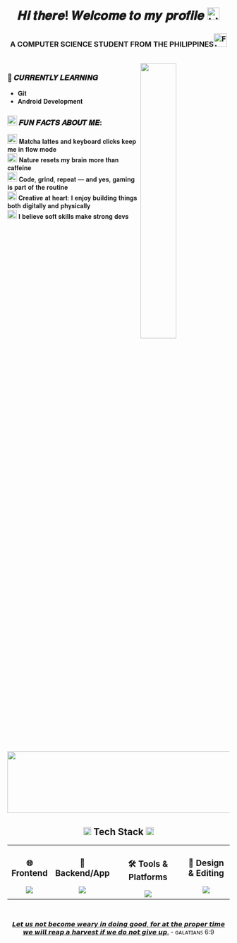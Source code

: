 <h1 align="center">𝑯𝒊 𝒕𝒉𝒆𝒓𝒆! 𝑾𝒆𝒍𝒄𝒐𝒎𝒆 𝒕𝒐 𝒎𝒚 𝒑𝒓𝒐𝒇𝒊𝒍𝒆 <img src="https://raw.githubusercontent.com/Tarikul-Islam-Anik/Animated-Fluent-Emojis/master/Emojis/Smilies/Light%20Blue%20Heart.png" alt="Light Blue Heart" width="28" height="28" /></h1> 

<h3 align="center">A COMPUTER SCIENCE STUDENT FROM THE PHILIPPINES<img src="https://raw.githubusercontent.com/Tarikul-Islam-Anik/Telegram-Animated-Emojis/main/Flags/Flag%20Philippines.webp" alt="Flag Philippines" width="30" height="30" /></h3><br>

<img src="https://user-images.githubusercontent.com/74038190/212750996-938b257b-266c-45a7-9af7-655341c0f58b.gif" align="right" width="40%" height="40%"/>

### 🚀 𝑪𝑼𝑹𝑹𝑬𝑵𝑻𝑳𝒀 𝑳𝑬𝑨𝑹𝑵𝑰𝑵𝑮
- 𝐆𝐢𝐭
- 𝐀𝐧𝐝𝐫𝐨𝐢𝐝 𝐃𝐞𝐯𝐞𝐥𝐨𝐩𝐦𝐞𝐧𝐭

<h3><img src="https://raw.githubusercontent.com/Tarikul-Islam-Anik/Animated-Fluent-Emojis/master/Emojis/Activities/Sparkles.png" alt="Sparkles" width="22" height="22" /> 𝑭𝑼𝑵 𝑭𝑨𝑪𝑻𝑺 𝑨𝑩𝑶𝑼𝑻 𝑴𝑬:</h3> 
<p><img src="https://raw.githubusercontent.com/Tarikul-Islam-Anik/Animated-Fluent-Emojis/master/Emojis/Food/Teacup%20Without%20Handle.png" alt="Teacup Without Handle" width="22" height="22" /> 𝐌𝐚𝐭𝐜𝐡𝐚 𝐥𝐚𝐭𝐭𝐞𝐬 𝐚𝐧𝐝 𝐤𝐞𝐲𝐛𝐨𝐚𝐫𝐝 𝐜𝐥𝐢𝐜𝐤𝐬 𝐤𝐞𝐞𝐩 𝐦𝐞 𝐢𝐧 𝐟𝐥𝐨𝐰 𝐦𝐨𝐝𝐞 <br>
  <img src="https://raw.githubusercontent.com/Tarikul-Islam-Anik/Animated-Fluent-Emojis/master/Emojis/Travel%20and%20places/National%20Park.png" alt="National Park" width="22" height="20" /> 𝐍𝐚𝐭𝐮𝐫𝐞 𝐫𝐞𝐬𝐞𝐭𝐬 𝐦𝐲 𝐛𝐫𝐚𝐢𝐧 𝐦𝐨𝐫𝐞 𝐭𝐡𝐚𝐧 𝐜𝐚𝐟𝐟𝐞𝐢𝐧𝐞 <br>
  <img src="https://raw.githubusercontent.com/Tarikul-Islam-Anik/Animated-Fluent-Emojis/master/Emojis/Activities/Video%20Game.png" alt="Video Game" width="22" height="22" />  𝐂𝐨𝐝𝐞, 𝐠𝐫𝐢𝐧𝐝, 𝐫𝐞𝐩𝐞𝐚𝐭 — 𝐚𝐧𝐝 𝐲𝐞𝐬, 𝐠𝐚𝐦𝐢𝐧𝐠 𝐢𝐬 𝐩𝐚𝐫𝐭 𝐨𝐟 𝐭𝐡𝐞 𝐫𝐨𝐮𝐭𝐢𝐧𝐞 <br>
  <img src="https://raw.githubusercontent.com/Tarikul-Islam-Anik/Animated-Fluent-Emojis/master/Emojis/Activities/Artist%20Palette.png" alt="Artist Palette" width="21" height="20" />  𝐂𝐫𝐞𝐚𝐭𝐢𝐯𝐞 𝐚𝐭 𝐡𝐞𝐚𝐫𝐭: 𝐈 𝐞𝐧𝐣𝐨𝐲 𝐛𝐮𝐢𝐥𝐝𝐢𝐧𝐠 𝐭𝐡𝐢𝐧𝐠𝐬 𝐛𝐨𝐭𝐡 𝐝𝐢𝐠𝐢𝐭𝐚𝐥𝐥𝐲 𝐚𝐧𝐝 𝐩𝐡𝐲𝐬𝐢𝐜𝐚𝐥𝐥𝐲 <br>
  <img src="https://raw.githubusercontent.com/Tarikul-Islam-Anik/Animated-Fluent-Emojis/master/Emojis/Activities/Teddy%20Bear.png" alt="Teddy Bear" width="21" height="20" /> 𝐈 𝐛𝐞𝐥𝐢𝐞𝐯𝐞 𝐬𝐨𝐟𝐭 𝐬𝐤𝐢𝐥𝐥𝐬 𝐦𝐚𝐤𝐞 𝐬𝐭𝐫𝐨𝐧𝐠 𝐝𝐞𝐯𝐬
</p>

<a href="https://www.gitanimals.org/en_US?utm_medium=image&utm_source=kthese&utm_content=line">
  <img
    src="https://render.gitanimals.org/lines/kthese"
    width="700"
    height="140"
  />
</a>

<h2 align="center"><img src="https://user-images.githubusercontent.com/74038190/212284087-bbe7e430-757e-4901-90bf-4cd2ce3e1852.gif" width="18"> Tech Stack <img src="https://user-images.githubusercontent.com/74038190/212284087-bbe7e430-757e-4901-90bf-4cd2ce3e1852.gif" width="18"></h2> 

<table align="center" width="100%">
  <tr>
    <td align="center" valign="top" width="20%">
      <h3>🌐 Frontend</h3>
      <a href="https://skillicons.dev">
        <img src="https://skillicons.dev/icons?i=html,css,js&theme=light&perline=3" />
      </a>
    </td>
    <td align="center" valign="top" width="20%">
      <h3>🚀 Backend/App</h3>
      <a href="https://skillicons.dev">
        <img src="https://skillicons.dev/icons?i=php,py,java,kotlin&theme=light&perline=3" />
      </a>
    </td>
    <td align="center" valign="top" width="33%">
      <h3>🛠️ Tools & Platforms</h3>
      <a href="https://skillicons.dev">
        <img src="https://skillicons.dev/icons?i=git,github,androidstudio,vscode,sublime,idea,firebase&theme=light&perline=5" />
      </a>
    </td>
    <td align="center" valign="top" width="22%">
      <h3>🎨 Design & Editing</h3>
      <a href="https://skillicons.dev">
        <img src="https://skillicons.dev/icons?i=figma,ps,pr&theme=dark&perline=3" />
      </a>
    </td>
  </tr>
</table>

<br/>
<p align="center"><ins>𝙇𝙚𝙩 𝙪𝙨 𝙣𝙤𝙩 𝙗𝙚𝙘𝙤𝙢𝙚 𝙬𝙚𝙖𝙧𝙮 𝙞𝙣 𝙙𝙤𝙞𝙣𝙜 𝙜𝙤𝙤𝙙, 𝙛𝙤𝙧 𝙖𝙩 𝙩𝙝𝙚 𝙥𝙧𝙤𝙥𝙚𝙧 𝙩𝙞𝙢𝙚 𝙬𝙚 𝙬𝙞𝙡𝙡 𝙧𝙚𝙖𝙥 𝙖 𝙝𝙖𝙧𝙫𝙚𝙨𝙩 𝙞𝙛 𝙬𝙚 𝙙𝙤 𝙣𝙤𝙩 𝙜𝙞𝙫𝙚 𝙪𝙥.</ins> 
- ɢᴀʟᴀᴛɪᴀɴꜱ 6:9</p>
